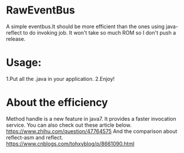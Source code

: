# RawEventBus
A simple eventbus.It should be more efficient than the ones using java-reflect to do invoking job.
It won't take so much ROM so I don't push a release.
# Usage:
1.Put all the .java in your application.
2.Enjoy!
# About the efficiency
Method handle is a new feature in java7.
It provides a faster invocation service.
You can also check out these article below.
https://www.zhihu.com/question/47764575
And the comparison about reflect-asm and reflect.
https://www.cnblogs.com/tohxyblog/p/8661090.html

